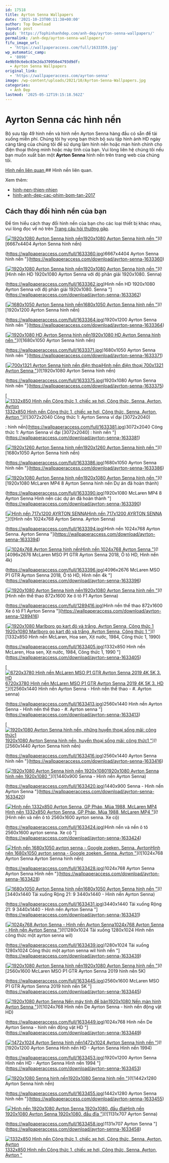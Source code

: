 ```yaml
---
id: 17518
title: Ayrton Senna Wallpapers
date: '2021-10-23T00:11:38+00:00'
author: Top Download
layout: post
guid: 'https://Tophinhanhdep.com/anh-dep/ayrton-senna-wallpapers/'
permalink: /anh-dep/ayrton-senna-wallpapers/
fifu_image_url:
  - 'https://wallpaperaccess.com/full/1633359.jpg'
wp_automatic_camp:
  - '8098'
4e9b59c6ebc83e2da370956e4793d9df:
  - Ayrton Senna Wallpapers
original_link:
  - 'https://wallpaperaccess.com/ayrton-senna'
image: /wp-content/uploads/2021/10/Ayrton-Senna-Wallpapers.jpg
categories:
  - Ảnh Đẹp
lastmod: '2025-05-12T19:15:18.562Z'
---
```

# Ayrton Senna các hình nền

Bộ sưu tập 49 hình nền và hình nền Ayrton Senna hàng đầu có sẵn để tải xuống miễn phí. Chúng tôi hy vọng bạn thích bộ sưu tập hình ảnh HD ngày càng tăng của chúng tôi để sử dụng làm hình nền hoặc màn hình chính cho điện thoại thông minh hoặc máy tính của bạn. Vui lòng liên hệ chúng tôi nếu bạn muốn xuất bản một **Ayrton Senna** hình nền trên trang web của chúng tôi.

[Hình nền liên quan ](#related) ## Hình nền liên quan.

   
 Xem thêm:

   
- [hinh-nen-thien-nhien](https://tophinhanhdep.com/hinh-nen-dep/hinh-nen-thien-nhien/)
- [hinh-anh-dep-cac-phim-bom-tan-2017](https://tophinhanhdep.com/anh-dep/hinh-anh-dep-cac-phim-bom-tan-2017/)

## Cách thay đổi hình nền của bạn

Để tìm hiểu cách thay đổi hình nền của bạn cho các loại thiết bị khác nhau, vui lòng đọc về nó trên [Trang câu hỏi thường gặp](https://tophinhanhdep.com/faq/).

  
[[![1920x1080 Ayrton Senna hình nền](https://wallpaperaccess.com/full/1633359.jpg)1920x1080 Ayrton Senna hình nền "](https://wallpaperaccess.com/download/ayrton-senna-1633359)](![6667x4404 Ayrton Senna hình nền)

(https://wallpaperaccess.com/full/1633360.jpg)6667x4404 Ayrton Senna hình nền "](https://wallpaperaccess.com/download/ayrton-senna-1633360)

[[![1920x1080 Ayrton Senna hình nền](https://wallpaperaccess.com/full/1633361.jpg)1920x1080 Ayrton Senna hình nền "](https://wallpaperaccess.com/download/ayrton-senna-1633361)](![Hình nền HD 1920x1080 Ayrton Senna với độ phân giải 1920x1080.  Senna)

(https://wallpaperaccess.com/full/1633362.jpg)Hình nền HD 1920x1080 Ayrton Senna với độ phân giải 1920x1080. Senna "](https://wallpaperaccess.com/download/ayrton-senna-1633362)

[[![1680x1050 Ayrton Senna hình nền](https://wallpaperaccess.com/full/1633363.jpg)1680x1050 Ayrton Senna hình nền "](https://wallpaperaccess.com/download/ayrton-senna-1633363)](![1920x1200 Ayrton Senna hình nền)

(https://wallpaperaccess.com/full/1633364.jpg)1920x1200 Ayrton Senna hình nền "](https://wallpaperaccess.com/download/ayrton-senna-1633364)

[[![1920x1080 HD Ayrton Senna hình nền](https://wallpaperaccess.com/full/1633369.jpg)1920x1080 HD Ayrton Senna hình nền "](https://wallpaperaccess.com/download/ayrton-senna-1633369)](![1680x1050 Ayrton Senna hình nền)

(https://wallpaperaccess.com/full/1633371.jpg)1680x1050 Ayrton Senna hình nền "](https://wallpaperaccess.com/download/ayrton-senna-1633371)

[[![700x1321 Ayrton Senna hình nền điện thoại](https://wallpaperaccess.com/full/1633372.jpg)Hình nền điện thoại 700x1321 Ayrton Senna "](https://wallpaperaccess.com/download/ayrton-senna-1633372)](![1920x1080 Ayrton Senna hình nền)

(https://wallpaperaccess.com/full/1633375.jpg)1920x1080 Ayrton Senna hình nền "](https://wallpaperaccess.com/download/ayrton-senna-1633375)

[[![1332x850 Hình nền Công thức 1, chiếc xe hơi, Công thức, Senna, Ayrton, Ayrton](https://wallpaperaccess.com/full/1633377.jpg)1332x850 Hình nền Công thức 1, chiếc xe hơi, Công thức, Senna, Ayrton, Ayrton "](https://wallpaperaccess.com/download/ayrton-senna-1633377)](![3072x2040 Công thức 1: Ayrton Senna vĩ đại [3072x2040)

 : hình nền](https://wallpaperaccess.com/full/1633381.jpg)3072x2040 Công thức 1: Ayrton Senna vĩ đại \[3072x2040\] : hình nền "](https://wallpaperaccess.com/download/ayrton-senna-1633381)

[[![1920x1260 Ayrton Senna hình nền](https://wallpaperaccess.com/full/1633382.jpg)1920x1260 Ayrton Senna hình nền "](https://wallpaperaccess.com/download/ayrton-senna-1633382)](![1680x1050 Ayrton Senna hình nền)

(https://wallpaperaccess.com/full/1633386.jpg)1680x1050 Ayrton Senna hình nền "](https://wallpaperaccess.com/download/ayrton-senna-1633386)

[[![1920x1080 Ayrton Senna hình nền](https://wallpaperaccess.com/full/1633387.jpg)1920x1080 Ayrton Senna hình nền "](https://wallpaperaccess.com/download/ayrton-senna-1633387)](![1920x1080 McLaren MP4 8 Ayrton Senna hình nền Dự án đã hoàn thành)

(https://wallpaperaccess.com/full/1633390.jpg)1920x1080 McLaren MP4 8 Ayrton Senna Hình nền các dự án đã hoàn thành "](https://wallpaperaccess.com/download/ayrton-senna-1633390)

[[![Hình nền 717x1200 AYRTON SENNA](https://wallpaperaccess.com/full/1633391.jpg)Hình nền 717x1200 AYRTON SENNA "](https://wallpaperaccess.com/download/ayrton-senna-1633391)](![Hình nền 1024x768 Ayrton Senna.  Ayrton Senna)

(https://wallpaperaccess.com/full/1633394.jpg)Hình nền 1024x768 Ayrton Senna. Ayrton Senna "](https://wallpaperaccess.com/download/ayrton-senna-1633394)

[[![1024x768 Ayrton Senna hình nền](https://wallpaperaccess.com/full/1633395.jpg)Hình nền 1024x768 Ayrton Senna "](https://wallpaperaccess.com/download/ayrton-senna-1633395)](![4096x2676 McLaren MSO P1 GTR Ayrton Senna 2018, Ô tô HD, Hình nền 4k)

(https://wallpaperaccess.com/full/1633396.jpg)4096x2676 McLaren MSO P1 GTR Ayrton Senna 2018, Ô tô HD, Hình nền 4k "](https://wallpaperaccess.com/download/ayrton-senna-1633396)

[[![1920x1080 Ayrton Senna hình nền](https://wallpaperaccess.com/full/1633398.jpg)1920x1080 Ayrton Senna hình nền "](https://wallpaperaccess.com/download/ayrton-senna-1633398)](![Hình nền thể thao 872x1600 Xe ô tô F1 Ayrton Senna)

(https://wallpaperaccess.com/full/1289416.jpg)Hình nền thể thao 872x1600 Xe ô tô F1 Ayrton Senna "](https://wallpaperaccess.com/download/ayrton-senna-1289416)

[[![1920x1080 Marlboro go kart đỏ và trắng, Ayrton Senna, Công thức 1](https://wallpaperaccess.com/full/1633402.jpg)1920x1080 Marlboro go kart đỏ và trắng, Ayrton Senna, Công thức 1 "](https://wallpaperaccess.com/download/ayrton-senna-1633402)](![1332x850 Hình nền McLaren, Hoa sen, Xịt nước, 1984, Công thức 1, 1990)

(https://wallpaperaccess.com/full/1633405.jpg)1332x850 Hình nền McLaren, Hoa sen, Xịt nước, 1984, Công thức 1, 1990 "](https://wallpaperaccess.com/download/ayrton-senna-1633405)

[[![6720x3780 Hình nền McLaren MSO P1 GTR Ayrton Senna 2019 4K 5K 3.  HD](https://wallpaperaccess.com/full/1633410.jpg)6720x3780 Hình nền McLaren MSO P1 GTR Ayrton Senna 2019 4K 5K 3. HD "](https://wallpaperaccess.com/download/ayrton-senna-1633410)](![2560x1440 Hình nền Ayrton Senna - Hình nền thể thao - #.  Ayrton senna)

(https://wallpaperaccess.com/full/1633413.jpg)2560x1440 Hình nền Ayrton Senna - Hình nền thể thao - #. Ayrton senna "](https://wallpaperaccess.com/download/ayrton-senna-1633413)

[[![1920x1080 Ayrton Senna hình nền, những huyền thoại sống mãi: công thức1](https://wallpaperaccess.com/full/1633414.png)1920x1080 Ayrton Senna hình nền, huyền thoại sống mãi: công thức1 "](https://wallpaperaccess.com/download/ayrton-senna-1633414)](![2560x1440 Ayrton Senna hình nền)

(https://wallpaperaccess.com/full/1633416.jpg)2560x1440 Ayrton Senna hình nền "](https://wallpaperaccess.com/download/ayrton-senna-1633416)

[[![1920x1080 Ayrton Senna hình nền 1920x1080](https://wallpaperaccess.com/full/1633419.jpg)1920x1080 Ayrton Senna hình nền 1920x1080 "](https://wallpaperaccess.com/download/ayrton-senna-1633419)](![1440x900 Senna - Hình nền Ayrton Senna)

(https://wallpaperaccess.com/full/1633420.jpg)1440x900 Senna - Hình nền Ayrton Senna "](https://wallpaperaccess.com/download/ayrton-senna-1633420)

[[![Hình nền 1332x850 Ayrton Senna, GP Pháp, Mùa 1988, McLaren MP4](https://wallpaperaccess.com/full/1633422.jpg)Hình nền 1332x850 Ayrton Senna, GP Pháp, Mùa 1988, McLaren MP4 "](https://wallpaperaccess.com/download/ayrton-senna-1633422)](![Hình nền và nền ô tô 2560x1600 ayrton senna.  Xe cộ)

(https://wallpaperaccess.com/full/1633424.jpg)Hình nền và nền ô tô 2560x1600 ayrton senna. Xe cộ "](https://wallpaperaccess.com/download/ayrton-senna-1633424)

[[![Hình nền 1680x1050 ayrton senna - Google zoeken.  Senna.  Ayrton](https://wallpaperaccess.com/full/1633427.jpg)Hình nền 1680x1050 ayrton senna - Google zoeken. Senna. Ayrton "](https://wallpaperaccess.com/download/ayrton-senna-1633427)](![1024x768 Ayrton Senna Ayrton Senna hình nền)

(https://wallpaperaccess.com/full/1633428.jpg)1024x768 Ayrton Senna Ayrton Senna Hình nền "](https://wallpaperaccess.com/download/ayrton-senna-1633428)

[[![1680x1050 Ayrton Senna hình nền](https://wallpaperaccess.com/full/1633430.jpg)1680x1050 Ayrton Senna hình nền "](https://wallpaperaccess.com/download/ayrton-senna-1633430)](![3440x1440 Tải xuống Rộng 21: 9 3440x1440 - Hình nền Ayrton Senna)

(https://wallpaperaccess.com/full/1633431.jpg)3440x1440 Tải xuống Rộng 21: 9 3440x1440 - Hình nền Ayrton Senna "](https://wallpaperaccess.com/download/ayrton-senna-1633431)

[[![1024x768 Ayrton Senna - Hình nền Ayrton Senna](https://wallpaperaccess.com/full/1633437.jpg)1024x768 Ayrton Senna - Hình nền Ayrton Senna "](https://wallpaperaccess.com/download/ayrton-senna-1633437)](![1280x1024 Tải xuống 1280x1024 Hình nền công thức một ayrton senna wil)

(https://wallpaperaccess.com/full/1633439.jpg)1280x1024 Tải xuống 1280x1024 Công thức một ayrton senna wil hình nền "](https://wallpaperaccess.com/download/ayrton-senna-1633439)

[[![1920x1080 Ayrton Senna hình nền](https://wallpaperaccess.com/full/1633443.jpg)1920x1080 Ayrton Senna hình nền "](https://wallpaperaccess.com/download/ayrton-senna-1633443)](![2560x1600 McLaren MSO P1 GTR Ayrton Senna 2019 hình nền 5K)

(https://wallpaperaccess.com/full/1633445.jpg)2560x1600 McLaren MSO P1 GTR Ayrton Senna 2019 hình nền 5K "](https://wallpaperaccess.com/download/ayrton-senna-1633445)

[[![1920x1080 Ayrton Senna Nền máy tính để bàn](https://wallpaperaccess.com/full/1633446.jpg)1920x1080 Nền màn hình Ayrton Senna "](https://wallpaperaccess.com/download/ayrton-senna-1633446)](![1024x768 Hình nền De Ayrton Senna - hình nền động vật HD)

(https://wallpaperaccess.com/full/1633449.jpg)1024x768 Hình nền De Ayrton Senna - hình nền động vật HD "](https://wallpaperaccess.com/download/ayrton-senna-1633449)

[[![1472x1024 Ayrton Senna hình nền](https://wallpaperaccess.com/full/1633450.jpg)1472x1024 Ayrton Senna hình nền "](https://wallpaperaccess.com/download/ayrton-senna-1633450)](![1920x1200 Ayrton Senna Hình nền HD - Ayrton Senna Hình nền 1994)

(https://wallpaperaccess.com/full/1633453.jpg)1920x1200 Ayrton Senna Hình nền HD - Ayrton Senna Hình nền 1994 "](https://wallpaperaccess.com/download/ayrton-senna-1633453)

[[![1920x1080 Senna hình nền](https://wallpaperaccess.com/full/1633454.jpg)1920x1080 Senna hình nền "](https://wallpaperaccess.com/download/ayrton-senna-1633454)](![1442x1280 Ayrton Senna hình nền)

(https://wallpaperaccess.com/full/1633455.jpg)1442x1280 Ayrton Senna hình nền "](https://wallpaperaccess.com/download/ayrton-senna-1633455)

[[![Hình nền 1920x1080 Ayrton Senna 1920x1080.  đầu đĩa](https://wallpaperaccess.com/full/1633457.jpg)Hình nền 1920x1080 Ayrton Senna 1920x1080. đầu đĩa "](https://wallpaperaccess.com/download/ayrton-senna-1633457)](![1131x707 Ayrton Senna)

(https://wallpaperaccess.com/full/1633458.jpg)1131x707 Ayrton Senna "](https://wallpaperaccess.com/download/ayrton-senna-1633458)

[![1332x850 Hình nền Công thức 1, chiếc xe hơi, Công thức, Senna, Ayrton, Ayrton](https://wallpaperaccess.com/full/1633460.jpg)1332x850 Hình nền Công thức 1, chiếc xe hơi, Công thức, Senna, Ayrton, Ayrton "](https://wallpaperaccess.com/download/ayrton-senna-1633460)
